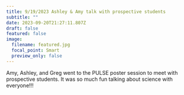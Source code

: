 ```yaml
---
title: 9/19/2023 Ashley & Amy talk with prospective students
subtitle: ""
date: 2023-09-20T21:27:11.807Z
draft: false
featured: false
image:
  filename: featured.jpg
  focal_point: Smart
  preview_only: false
---
```

A﻿my, Ashley, and Greg went to the PULSE poster session to meet with prospective students. It was so much fun talking about science with everyone!!!